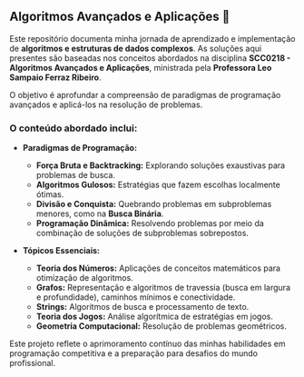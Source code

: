 ## **Algoritmos Avançados e Aplicações** 🚀

Este repositório documenta minha jornada de aprendizado e implementação de **algoritmos e estruturas de dados complexos**. As soluções aqui presentes são baseadas nos conceitos abordados na disciplina **SCC0218 - Algoritmos Avançados e Aplicações**, ministrada pela **Professora Leo Sampaio Ferraz Ribeiro**.

O objetivo é aprofundar a compreensão de paradigmas de programação avançados e aplicá-los na resolução de problemas.

### **O conteúdo abordado inclui:**

* **Paradigmas de Programação:**
    * **Força Bruta e Backtracking:** Explorando soluções exaustivas para problemas de busca.
    * **Algoritmos Gulosos:** Estratégias que fazem escolhas localmente ótimas.
    * **Divisão e Conquista:** Quebrando problemas em subproblemas menores, como na **Busca Binária**.
    * **Programação Dinâmica:** Resolvendo problemas por meio da combinação de soluções de subproblemas sobrepostos.

* **Tópicos Essenciais:**
    * **Teoria dos Números:** Aplicações de conceitos matemáticos para otimização de algoritmos.
    * **Grafos:** Representação e algoritmos de travessia (busca em largura e profundidade), caminhos mínimos e conectividade.
    * **Strings:** Algoritmos de busca e processamento de texto.
    * **Teoria dos Jogos:** Análise algorítmica de estratégias em jogos.
    * **Geometria Computacional:** Resolução de problemas geométricos.

Este projeto reflete o aprimoramento contínuo das minhas habilidades em programação competitiva e a preparação para desafios do mundo profissional.